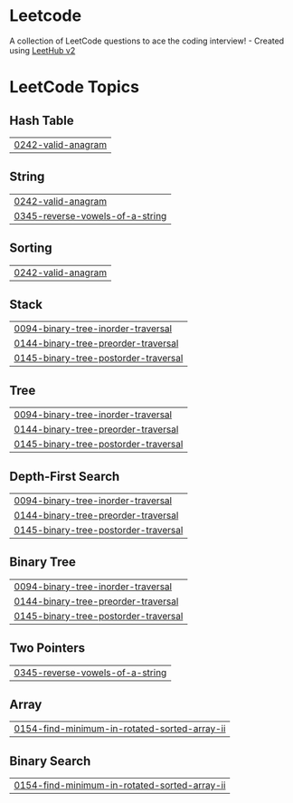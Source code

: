 # Leetcode
A collection of LeetCode questions to ace the coding interview! - Created using [LeetHub v2](https://github.com/arunbhardwaj/LeetHub-2.0)

<!---LeetCode Topics Start-->
# LeetCode Topics
## Hash Table
|  |
| ------- |
| [0242-valid-anagram](https://github.com/Piyush12379/Leetcode/tree/master/0242-valid-anagram) |
## String
|  |
| ------- |
| [0242-valid-anagram](https://github.com/Piyush12379/Leetcode/tree/master/0242-valid-anagram) |
| [0345-reverse-vowels-of-a-string](https://github.com/Piyush12379/Leetcode/tree/master/0345-reverse-vowels-of-a-string) |
## Sorting
|  |
| ------- |
| [0242-valid-anagram](https://github.com/Piyush12379/Leetcode/tree/master/0242-valid-anagram) |
## Stack
|  |
| ------- |
| [0094-binary-tree-inorder-traversal](https://github.com/Piyush12379/Leetcode/tree/master/0094-binary-tree-inorder-traversal) |
| [0144-binary-tree-preorder-traversal](https://github.com/Piyush12379/Leetcode/tree/master/0144-binary-tree-preorder-traversal) |
| [0145-binary-tree-postorder-traversal](https://github.com/Piyush12379/Leetcode/tree/master/0145-binary-tree-postorder-traversal) |
## Tree
|  |
| ------- |
| [0094-binary-tree-inorder-traversal](https://github.com/Piyush12379/Leetcode/tree/master/0094-binary-tree-inorder-traversal) |
| [0144-binary-tree-preorder-traversal](https://github.com/Piyush12379/Leetcode/tree/master/0144-binary-tree-preorder-traversal) |
| [0145-binary-tree-postorder-traversal](https://github.com/Piyush12379/Leetcode/tree/master/0145-binary-tree-postorder-traversal) |
## Depth-First Search
|  |
| ------- |
| [0094-binary-tree-inorder-traversal](https://github.com/Piyush12379/Leetcode/tree/master/0094-binary-tree-inorder-traversal) |
| [0144-binary-tree-preorder-traversal](https://github.com/Piyush12379/Leetcode/tree/master/0144-binary-tree-preorder-traversal) |
| [0145-binary-tree-postorder-traversal](https://github.com/Piyush12379/Leetcode/tree/master/0145-binary-tree-postorder-traversal) |
## Binary Tree
|  |
| ------- |
| [0094-binary-tree-inorder-traversal](https://github.com/Piyush12379/Leetcode/tree/master/0094-binary-tree-inorder-traversal) |
| [0144-binary-tree-preorder-traversal](https://github.com/Piyush12379/Leetcode/tree/master/0144-binary-tree-preorder-traversal) |
| [0145-binary-tree-postorder-traversal](https://github.com/Piyush12379/Leetcode/tree/master/0145-binary-tree-postorder-traversal) |
## Two Pointers
|  |
| ------- |
| [0345-reverse-vowels-of-a-string](https://github.com/Piyush12379/Leetcode/tree/master/0345-reverse-vowels-of-a-string) |
## Array
|  |
| ------- |
| [0154-find-minimum-in-rotated-sorted-array-ii](https://github.com/Piyush12379/Leetcode/tree/master/0154-find-minimum-in-rotated-sorted-array-ii) |
## Binary Search
|  |
| ------- |
| [0154-find-minimum-in-rotated-sorted-array-ii](https://github.com/Piyush12379/Leetcode/tree/master/0154-find-minimum-in-rotated-sorted-array-ii) |
<!---LeetCode Topics End-->